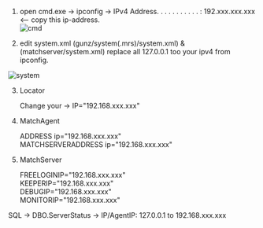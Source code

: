 1. open cmd.exe -> ipconfig -> IPv4 Address. . . . . . . . . . . : 192.xxx.xxx.xxx <-- copy this ip-address. <br>
![cmd](https://raw.githubusercontent.com/WhyWolfie/GunZ-The-Duel/master/source/fix%20ping%20on%20local%20server/ipconfig.png)


2. edit system.xml (gunz/system(.mrs)/system.xml) & (matchserver/system.xml) replace all 127.0.0.1 too your ipv4 from ipconfig. <br>

![system](https://raw.githubusercontent.com/WhyWolfie/GunZ-The-Duel/master/source/fix%20ping%20on%20local%20server/system.png)

3. Locator 

    Change your -> IP="192.168.xxx.xxx"

4. MatchAgent

     ADDRESS ip="192.168.xxx.xxx" <br>
     MATCHSERVERADDRESS ip="192.168.xxx.xxx" <br>
     
5. MatchServer

    FREELOGINIP="192.168.xxx.xxx" <br>
    KEEPERIP="192.168.xxx.xxx" <br>
    DEBUGIP="192.168.xxx.xxx" <br>
    MONITORIP="192.168.xxx.xxx" <br>
    
SQL -> DBO.ServerStatus -> IP/AgentIP: 127.0.0.1 to 192.168.xxx.xxx
